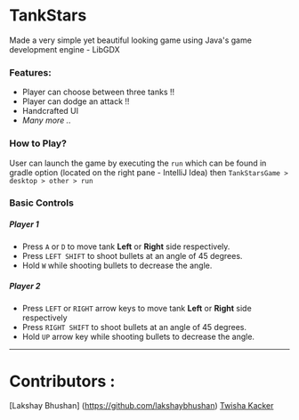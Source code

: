 # TankStars

Made a very simple yet beautiful looking game using Java's game development engine - LibGDX

### Features:

- Player can choose between three tanks !!
- Player can dodge an attack !!
- Handcrafted UI
- _Many more .._

### How to Play?

User can launch the game by executing the ```run``` which can be found in gradle option (located on the right pane - IntelliJ Idea) then ```TankStarsGame > desktop > other > run```

### Basic Controls

##### Player 1

- Press ```A``` or ```D``` to move tank **Left** or **Right** side respectively.
- Press ```LEFT SHIFT``` to shoot bullets at an angle of 45 degrees.
- Hold ```W``` while shooting bullets to decrease the angle.

##### Player 2

- Press ```LEFT``` or ```RIGHT``` arrow keys to move tank **Left** or **Right** side respectively
- Press ```RIGHT SHIFT``` to shoot bullets at an angle of 45 degrees.
- Hold ```UP``` arrow key while shooting bullets to decrease the angle.

---

# Contributors :
[Lakshay Bhushan] (https://github.com/lakshaybhushan)
[Twisha Kacker](https://github.com/Twisha-21432)





